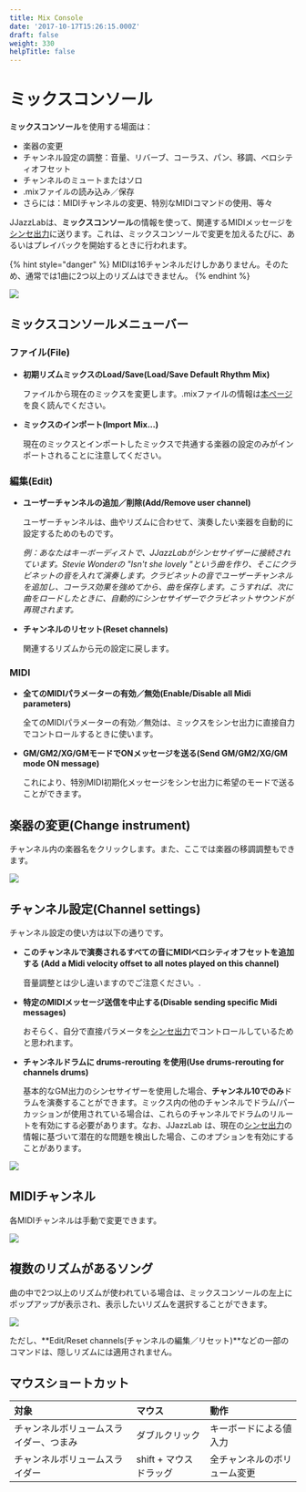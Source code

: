 ```yaml
---
title: Mix Console
date: '2017-10-17T15:26:15.000Z'
draft: false
weight: 330
helpTitle: false
---
```


# ミックスコンソール

**ミックスコンソール**を使用する場面は：

* 楽器の変更
* チャンネル設定の調整：音量、リバーブ、コーラス、パン、移調、ベロシティオフセット
* チャンネルのミュートまたはソロ
* .mixファイルの読み込み／保存
* さらには：MIDIチャンネルの変更、特別なMIDIコマンドの使用、等々

 JJazzLabは、**ミックスコンソール**の情報を使って、関連するMIDIメッセージを[シンセ出力](../../configuration/output-synth.md)に送ります。これは、ミックスコンソールで変更を加えるたびに、あるいはプレイバックを開始するときに行われます。

{% hint style="danger" %}
MIDIは16チャンネルだけしかありません。そのため、通常では1曲に2つ以上のリズムはできません。
{% endhint %}

![](../../.gitbook/assets/mixconsole.png)

## ミックスコンソールメニューバー

### ファイル\(File\)

* **初期リズムミックスのLoad/Save\(Load/Save Default Rhythm Mix\)**  

  ファイルから現在のミックスを変更します。.mixファイルの情報は[本ページ](../song-and-mix-files.md) を良く読んでください。

* **ミックスのインポート\(Import Mix...\)**  

  現在のミックスとインポートしたミックスで共通する楽器の設定のみがインポートされることに注意してください。

### 編集\(Edit\)

* **ユーザーチャンネルの追加／削除\(Add/Remove user channel\)**   

  ユーザーチャンネルは、曲やリズムに合わせて、演奏したい楽器を自動的に設定するためのものです。  

  _例：あなたはキーボーディストで、JJazzLabがシンセサイザーに接続されています。Stevie Wonderの "Isn't she lovely "という曲を作り、そこにクラビネットの音を入れて演奏します。クラビネットの音でユーザーチャンネルを追加し、コーラス効果を強めてから、曲を保存します。こうすれば、次に曲をロードしたときに、自動的にシンセサイザーでクラビネットサウンドが再現されます。_  

* **チャンネルのリセット\(Reset channels\)**  

  関連するリズムから元の設定に戻します。

### MIDI

* **全てのMIDIパラメーターの有効／無効\(Enable/Disable all Midi parameters\)**  

  全てのMIDIパラメーターの有効／無効は、ミックスをシンセ出力に直接自力でコントロールするときに使います。

* **GM/GM2/XG/GMモードでONメッセージを送る\(Send GM/GM2/XG/GM mode ON message\)**  

  これにより、特別MIDI初期化メッセージをシンセ出力に希望のモードで送ることができます。

## 楽器の変更\(Change instrument\)

チャンネル内の楽器名をクリックします。また、ここでは楽器の移調調整もできます。

![](../../.gitbook/assets/mixconsole-instrumentselection.png)

## チャンネル設定\(Channel settings\)

チャンネル設定の使い方は以下の通りです。

* **このチャンネルで演奏されるすべての音にMIDIベロシティオフセットを追加する \(Add a Midi velocity offset to all notes played on this channel\)**  

  音量調整とは少し違いますのでご注意ください。.  

* **特定のMIDIメッセージ送信を中止する\(Disable sending specific Midi messages\)**  

  おそらく、自分で直接パラメータを[シンセ出力](../../configuration/output-synth.md)でコントロールしているためと思われます。  

* **チャンネルドラムに drums-rerouting を使用\(Use drums-rerouting for channels drums\)**  

  基本的なGM出力のシンセサイザーを使用した場合、**チャンネル10でのみ**ドラムを演奏することができます。ミックス内の他のチャンネルでドラム/パーカッションが使用されている場合は、これらのチャンネルでドラムのリルートを有効にする必要があります。なお、JJazzLab は、現在の[シンセ出力](../../configuration/output-synth.md)の情報に基づいて潜在的な問題を検出した場合、このオプションを有効にすることがあります。   

![](../../.gitbook/assets/mixconsole-channelsettings.png)

## MIDIチャンネル

各MIDIチャンネルは手動で変更できます。

![](../../.gitbook/assets/mixconsole-changechannel%20%281%29.png)

## 複数のリズムがあるソング

曲の中で2つ以上のリズムが使われている場合は、ミックスコンソールの左上にポップアップが表示され、表示したいリズムを選択することができます。

![](../../.gitbook/assets/mixconsole-rhythmselectionpopup.png)

ただし、**Edit/Reset channels\(チャンネルの編集／リセット\)**などの一部のコマンドは、隠しリズムには適用されません。

## マウスショートカット

| 対象 | マウス | 動作 |
| :--- | :--- | :--- |
| チャンネルボリュームスライダー、つまみ | ダブルクリック | キーボードによる値入力 |
| チャンネルボリュームスライダー | shift + マウスドラッグ | 全チャンネルのボリューム変更 |

